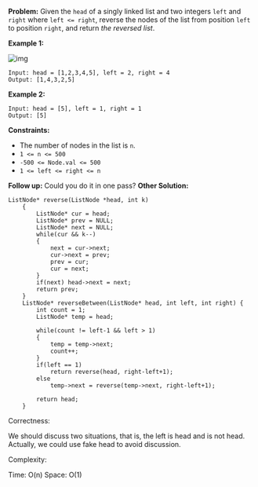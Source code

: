 **Problem:**
Given the `head` of a singly linked list and two integers `left` and `right` where `left <= right`, reverse the nodes of the list from position `left` to position `right`, and return *the reversed list*.

 

**Example 1:**

![img](https://assets.leetcode.com/uploads/2021/02/19/rev2ex2.jpg)

```
Input: head = [1,2,3,4,5], left = 2, right = 4
Output: [1,4,3,2,5]
```

**Example 2:**

```
Input: head = [5], left = 1, right = 1
Output: [5]
```

 

**Constraints:**

- The number of nodes in the list is `n`.
- `1 <= n <= 500`
- `-500 <= Node.val <= 500`
- `1 <= left <= right <= n`

 

**Follow up:** Could you do it in one pass?
**Other Solution:**
```
ListNode* reverse(ListNode *head, int k)
    {
        ListNode* cur = head;
        ListNode* prev = NULL;
        ListNode* next = NULL;
        while(cur && k--)
        {
            next = cur->next;
            cur->next = prev;
            prev = cur;
            cur = next; 
        }
        if(next) head->next = next;
        return prev;
    }    
    ListNode* reverseBetween(ListNode* head, int left, int right) {
        int count = 1;
        ListNode* temp = head;

        while(count != left-1 && left > 1)
        {
            temp = temp->next;
            count++;
        }
        if(left == 1) 
            return reverse(head, right-left+1);
        else
            temp->next = reverse(temp->next, right-left+1);

        return head;
    }
```
Correctness:

We should discuss two situations, that is, the left is head and is not head. Actually, we could use fake head to avoid discussion.

Complexity:

Time: O(n)
Space: O(1)